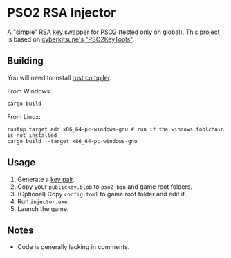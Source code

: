 # PSO2 RSA Injector

A "simple" RSA key swapper for PSO2 (tested only on global). This project is based on [cyberkitsune's "PSO2KeyTools"](https://github.com/cyberkitsune/PSO2Proxy/tree/5355aea6edb5342a439642c892369443246c4644/tools).

## Building

You will need to install [rust compiler](https://www.rust-lang.org/tools/install).

From Windows:
```
cargo build
```

From Linux:
```
rustup target add x86_64-pc-windows-gnu # run if the windows toolchain is not installed
cargo build --target x86_64-pc-windows-gnu
```

## Usage

1) Generate a [key pair](https://github.com/cyberkitsune/PSO2Proxy#your-private--public-keypair).
2) Copy your `publickey.blob` to `pso2_bin` and game root folders.
3) (Optional) Copy `config.toml` to game root folder and edit it.
4) Run `injector.exe`.
5) Launch the game.

## Notes

 - Code is generally lacking in comments.